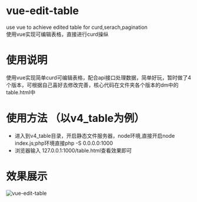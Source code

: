 # vue-edit-table
use vue to achieve edited table for curd,serach,pagination  
使用vue实现可编辑表格，直接进行curd操纵

# 使用说明
  使用vue实现简单curd可编辑表格，配合api接口处理数据，简单好玩，暂时做了4个版本，可根据自己喜好去修改完善，核心代码在文件夹各个版本的dm中的table.html中

# 使用方法 （以v4_table为例）
* 进入到v4_table目录，开启静态文件服务器，node环境,直接开启node index.js;php环境直接php -S 0.0.0.0:1000 
* 浏览器输入 127.0.0.1:1000/table.html查看效果即可

# 效果展示
![vue-edit-table](https://camo.githubusercontent.com/a70c59d7d630885da15351ab1b976effa092877c/687474703a2f2f696d672e6d792e6373646e2e6e65742f75706c6f6164732f3230313631322f32362f313438323734313335325f383639382e676966)



